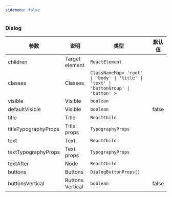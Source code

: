 ```yaml
---
sidemenu: false
---
```


### Dialog

| 参数	|说明	|类型	|默认值
| --- | --- | --- | ---
| children | Target element | `ReactElement` |
| classes | Classes | `ClassNameMap< 'root' \| 'body' \| 'title' \| 'text' \| 'buttonGroup' \| 'button' >` |
| visible | Visible | `boolean` |
| defaultVisible | Visible | `boolean` | false
| title | Title | `ReactChild` |
| titleTypographyProps | Title props | `TypographyProps` |
| text | Text | `ReactChild` |
| textTypographyProps | Text props | `TypographyProps` |
| textAfter | Node | `ReactChild` |
| buttons | Buttons | `DialogButtonProps[]` |
| buttonsVertical | Buttons Vertical | `boolean` | false

